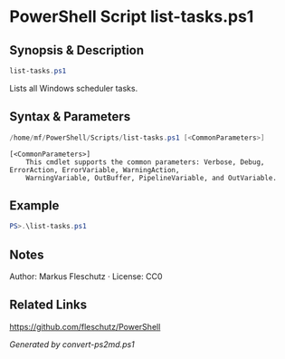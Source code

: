 # PowerShell Script list-tasks.ps1

## Synopsis & Description
```powershell
list-tasks.ps1
```

Lists all Windows scheduler tasks.

## Syntax & Parameters
```powershell
/home/mf/PowerShell/Scripts/list-tasks.ps1 [<CommonParameters>]
```

```
[<CommonParameters>]
    This cmdlet supports the common parameters: Verbose, Debug, ErrorAction, ErrorVariable, WarningAction, 
    WarningVariable, OutBuffer, PipelineVariable, and OutVariable.
```

## Example
```powershell
PS>.\list-tasks.ps1
```


## Notes
Author: Markus Fleschutz · License: CC0

## Related Links
https://github.com/fleschutz/PowerShell

*Generated by convert-ps2md.ps1*
